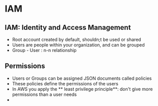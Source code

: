 # IAM
## IAM: Identity and Access Management
- Root account created by default, shouldn;t be used or shared
- Users are people within your organization, and can be grouped
- Group - User : n-n relationship
  
## Permissions
- Users or Groups can be assigned JSON documents called policies
- These policies define the permissions of the users
- In AWS you apply the ** least privilege principle**: don't give more permissions than a user needs
- 
